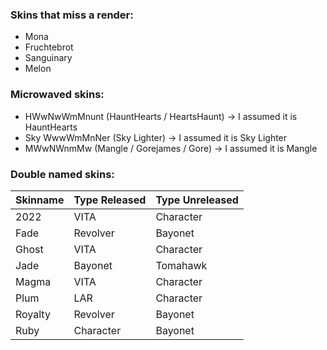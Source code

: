 ### Skins that miss a render:
- Mona
- Fruchtebrot
- Sanguinary
- Melon

### Microwaved skins:
- HWwNwWmMnunt (HauntHearts / HeartsHaunt) -> I assumed it is HauntHearts
- Sky WwwWmMnNer (Sky Lighter) -> I assumed it is Sky Lighter
- MWwNWnmMw (Mangle / Gorejames / Gore) -> I assumed it is Mangle

### Double named skins:
| Skinname | Type Released | Type Unreleased |
|----------|---------------|-----------------|
| 2022     | VITA          | Character       |
| Fade     | Revolver      | Bayonet         |
| Ghost    | VITA          | Character       |
| Jade     | Bayonet       | Tomahawk        |
| Magma    | VITA          | Character       |
| Plum     | LAR           | Character       |
| Royalty  | Revolver      | Bayonet         |
| Ruby     | Character     | Bayonet         |

